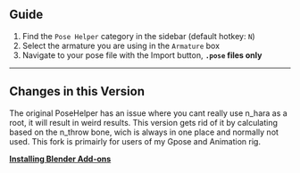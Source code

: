 ## Guide  
1. Find the `Pose Helper` category in the sidebar (default hotkey: `N`)
2. Select the armature you are using in the `Armature` box
2. Navigate to your pose file with the Import button, **`.pose` files only**  
---
## Changes in this Version
The original PoseHelper has an issue where you cant really use n_hara as a root, it will result in weird results. This version gets rid of it by calculating based on the n_throw bone, wich is always in one place and normally not used. This fork is primairly for users of my Gpose and Animation rig. 

**[Installing Blender Add-ons](https://docs.blender.org/manual/en/latest/editors/preferences/addons.html#rd-party-add-ons)**  
